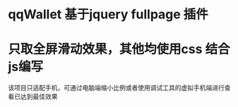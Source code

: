 # qqWallet 基于jquery fullpage 插件 
# 只取全屏滑动效果，其他均使用css 结合js编写

该项目只适配手机，可通过电脑端缩小比例或者使用调试工具的虚拟手机端进行查看已达到最佳效果


